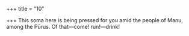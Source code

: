 +++
title = "10"

+++
This soma here is being pressed for you amid the people of Manu,  among the Pūrus.
Of that—come! run!—drink!